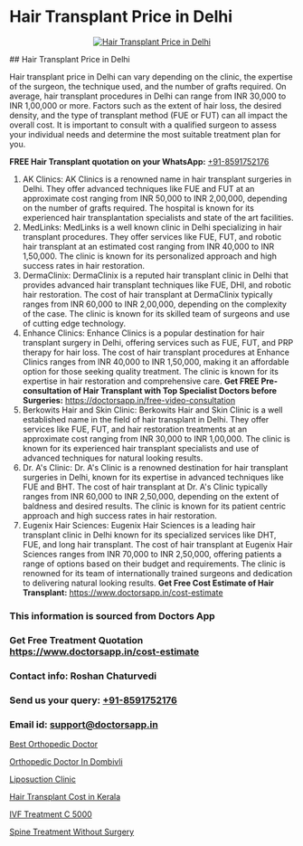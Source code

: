 # Hair Transplant Price in Delhi

<p align="center">
  <a href="https://doctorsapp.co.in/uploads/treatment_image/Finding%20the%20best%20hair%20clinic.jpg">
    <img src="https://doctorsapp.co.in/treatment/hair-transplant" alt="Hair Transplant Price in Delhi">
  </a>
</p>
## Hair Transplant Price in Delhi

Hair transplant price in Delhi can vary depending on the clinic, the expertise of the surgeon, the technique used, and the number of grafts required. On average, hair transplant procedures in Delhi can range from INR 30,000 to INR 1,00,000 or more. Factors such as the extent of hair loss, the desired density, and the type of transplant method (FUE or FUT) can all impact the overall cost. It is important to consult with a qualified surgeon to assess your individual needs and determine the most suitable treatment plan for you.

**FREE Hair Transplant quotation on your WhatsApp:**  [+91-8591752176](https://api.whatsapp.com/send?phone=8591752176)

1) AK Clinics:
AK Clinics is a renowned name in hair transplant surgeries in Delhi. They offer advanced techniques like FUE and FUT at an approximate cost ranging from INR 50,000 to INR 2,00,000, depending on the number of grafts required. The hospital is known for its experienced hair transplantation specialists and state of the art facilities.
2) MedLinks:
MedLinks is a well known clinic in Delhi specializing in hair transplant procedures. They offer services like FUE, FUT, and robotic hair transplant at an estimated cost ranging from INR 40,000 to INR 1,50,000. The clinic is known for its personalized approach and high success rates in hair restoration.
3) DermaClinix:
DermaClinix is a reputed hair transplant clinic in Delhi that provides advanced hair transplant techniques like FUE, DHI, and robotic hair restoration. The cost of hair transplant at DermaClinix typically ranges from INR 60,000 to INR 2,00,000, depending on the complexity of the case. The clinic is known for its skilled team of surgeons and use of cutting edge technology.
4) Enhance Clinics:
Enhance Clinics is a popular destination for hair transplant surgery in Delhi, offering services such as FUE, FUT, and PRP therapy for hair loss. The cost of hair transplant procedures at Enhance Clinics ranges from INR 40,000 to INR 1,50,000, making it an affordable option for those seeking quality treatment. The clinic is known for its expertise in hair restoration and comprehensive care.
**Get FREE Pre-consultation of Hair Transplant with Top Specialist Doctors before Surgeries:** https://doctorsapp.in/free-video-consultation
5) Berkowits Hair and Skin Clinic:
Berkowits Hair and Skin Clinic is a well established name in the field of hair transplant in Delhi. They offer services like FUE, FUT, and hair restoration treatments at an approximate cost ranging from INR 30,000 to INR 1,00,000. The clinic is known for its experienced hair transplant specialists and use of advanced techniques for natural looking results.
6) Dr. A's Clinic:
Dr. A's Clinic is a renowned destination for hair transplant surgeries in Delhi, known for its expertise in advanced techniques like FUE and BHT. The cost of hair transplant at Dr. A's Clinic typically ranges from INR 60,000 to INR 2,50,000, depending on the extent of baldness and desired results. The clinic is known for its patient centric approach and high success rates in hair restoration.
7) Eugenix Hair Sciences:
Eugenix Hair Sciences is a leading hair transplant clinic in Delhi known for its specialized services like DHT, FUE, and long hair transplant. The cost of hair transplant at Eugenix Hair Sciences ranges from INR 70,000 to INR 2,50,000, offering patients a range of options based on their budget and requirements. The clinic is renowned for its team of internationally trained surgeons and dedication to delivering natural looking results.
**Get Free Cost Estimate of Hair Transplant:** https://www.doctorsapp.in/cost-estimate

### This information is sourced from Doctors App 
### Get Free Treatment Quotation https://www.doctorsapp.in/cost-estimate
### Contact info: Roshan Chaturvedi 
### Send us your query: [+91-8591752176](https://api.whatsapp.com/send?phone=8591752176) 
### Email id: support@doctorsapp.in

[Best Orthopedic Doctor](https://www.linkedin.com/pulse/best-orthopedic-doctor-meniscus-tear-treatment-n2bfe?trackingId=O9rqWiNljOVbYXPwKVaq3A%3D%3D&lipi=urn%3Ali%3Apage%3Ad_flagship3_company_admin%3BYMgSyE7iTb6%2BgQ5kQEIvvw%3D%3D)

[Orthopedic Doctor In Dombivli](https://www.linkedin.com/pulse/orthopedic-doctor-dombivli-doctorsappin-haeic?trackingId=hqbku%2Fv6r28ILrODg%2FQ0QA%3D%3D&lipi=urn%3Ali%3Apage%3Ad_flagship3_company_admin%3BcTUR6naWQkWjeA%2BR15noZQ%3D%3D)

[Liposuction Clinic](https://medium.com/@vimalrana22/liposuction-clinic-e74b72eb9c23)

[Hair Transplant Cost in Kerala](https://medium.com/@akashbhatt14/hair-transplant-cost-in-kerala-591879fbb554)

[IVF Treatment C 5000](https://doctors-apps.github.io/doctorsapp/ivf-treatment-c-5000)

[Spine Treatment Without Surgery](https://doctors-apps.github.io/doctorsapp/spine-treatment-without-surgery)

